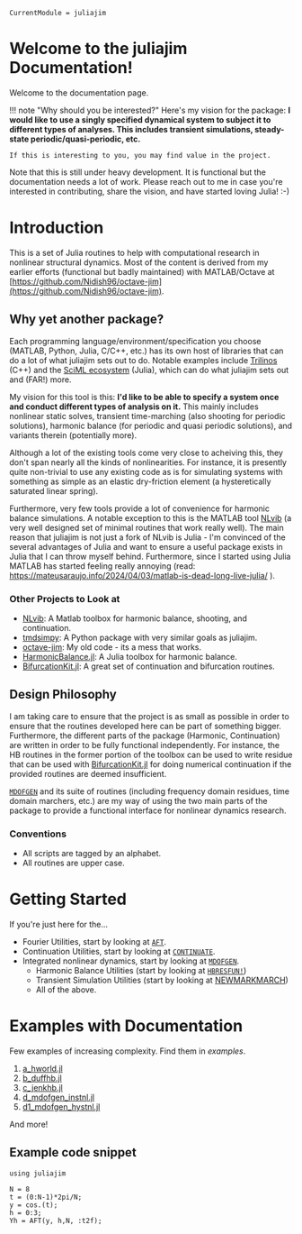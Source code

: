```@meta
CurrentModule = juliajim
```

# Welcome to the juliajim Documentation!

Welcome to the documentation page. 

!!! note "Why should you be interested?"
    Here's my vision for the package: **I would like to use a singly specified dynamical system to subject it to different types of analyses. This includes transient simulations, steady-state periodic/quasi-periodic, etc.**
	
	If this is interesting to you, you may find value in the project. 

Note that this is still under heavy development. It is functional but the documentation needs a lot of work. Please reach out to me in case you're interested in contributing, share the vision, and have started loving Julia! :-)

# Introduction

This is a set of Julia routines to help with computational research in nonlinear structural dynamics. Most of the content is derived from my earlier efforts (functional but badly maintained) with MATLAB/Octave at [https://github.com/Nidish96/octave-jim](https://github.com/Nidish96/octave-jim).

## Why yet another package?

Each programming language/environment/specification you choose (MATLAB, Python, Julia, C/C++, etc.) has its own host of libraries that can do a lot of what juliajim sets out to do. Notable examples include [Trilinos](https://trilinos.github.io/) (C++) and the [SciML ecosystem](https://sciml.ai/) (Julia), which can do what juliajim sets out and (FAR!) more.

My vision for this tool is this: **I'd like to be able to specify a system once and conduct different types of analysis on it.** This mainly includes nonlinear static solves, transient time-marching (also shooting for periodic solutions), harmonic balance (for periodic and quasi periodic solutions), and variants therein (potentially more).

Although a lot of the existing tools come very close to acheiving this, they don't span nearly all the kinds of nonlinearities. For instance, it is presently quite non-trivial to use any existing code as is for simulating systems with something as simple as an elastic dry-friction element (a hysteretically saturated linear spring).

Furthermore, very few tools provide a lot of convenience for harmonic balance simulations. A notable exception to this is the MATLAB tool [NLvib](https://github.com/maltekrack/NLvib) (a very well designed set of minimal routines that work really well). The main reason that juliajim is not just a fork of NLvib is Julia - I'm convinced of the several advantages of Julia and want to ensure a useful package exists in Julia that I can throw myself behind. Furthermore, since I started using Julia MATLAB has started feeling really annoying (read: https://mateusaraujo.info/2024/04/03/matlab-is-dead-long-live-julia/ ).

### Other Projects to Look at
+ [NLvib](https://github.com/maltekrack/NLvib): A Matlab toolbox for harmonic balance, shooting, and continuation.
+ [tmdsimpy](https://github.com/tmd-lab/tmdsimpy): A Python package with very similar goals as juliajim.
+ [octave-jim](https://github.com/Nidish96/octave-jim): My old code - its a mess that works.
+ [HarmonicBalance.jl](https://github.com/QuantumEngineeredSystems/HarmonicBalance.jl): A Julia toolbox for harmonic balance. 
+ [BifurcationKit.jl](https://github.com/bifurcationkit/BifurcationKit.jl): A great set of continuation and bifurcation routines.

## Design Philosophy

I am taking care to ensure that the project is as small as possible in order to ensure that the routines developed here can be part of something bigger. Furthermore, the different parts of the package (Harmonic, Continuation) are written in order to be fully functional independently. For instance, the HB routines in the former portion of the toolbox can be used to write residue that can be used with [BifurcationKit.jl](https://github.com/bifurcationkit/BifurcationKit.jl) for doing numerical continuation if the provided routines are deemed insufficient. 

[`MDOFGEN`](@ref) and its suite of routines (including frequency domain residues, time domain marchers, etc.) are my way of using the two main parts of the package to provide a functional interface for nonlinear dynamics research.

### Conventions
  * All scripts are tagged by an alphabet. 
  * All routines are upper case. 
  
# Getting Started
If you're just here for the...
  * Fourier Utilities, start by looking at [`AFT`](@ref).
  * Continuation Utilities, start by looking at [`CONTINUATE`](@ref).
  * Integrated nonlinear dynamics, start by looking at [`MDOFGEN`](@ref).
      * Harmonic Balance Utilities (start by looking at [`HBRESFUN!`](@ref))
      * Transient Simulation Utilities (start by looking at [NEWMARKMARCH](@ref))
      * All of the above.
# Examples with Documentation
Few examples of increasing complexity. Find them in *examples*.
1. [a_hworld.jl](https://github.com/Nidish96/juliajim/blob/master/examples/a_hworld.jl)
2. [b_duffhb.jl](https://github.com/Nidish96/juliajim/blob/master/examples/b_duffhb.jl)
3. [c_jenkhb.jl](https://github.com/Nidish96/juliajim/blob/master/examples/c_jenkhb.jl)
4. [d_mdofgen_instnl.jl](https://github.com/Nidish96/juliajim/blob/master/examples/d_mdofgen_instnl.jl)
5. [d1_mdofgen_hystnl.jl](https://github.com/Nidish96/juliajim/blob/master/examples/d1_mdofgen_hystnl.jl)

And more!

## Example code snippet
```@example
using juliajim

N = 8
t = (0:N-1)*2pi/N;
y = cos.(t);
h = 0:3;
Yh = AFT(y, h,N, :t2f);
```

